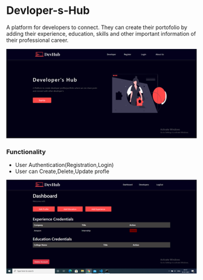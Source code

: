 # Devloper-s-Hub
A platform for developers to connect. They can create their portofolio by adding their experience, education, skills and other important information of their professional career.

![alt text](https://github.com/Jatin-sh13/Devloper-s-Hub/blob/master/Images/s2.PNG)
### Functionality
* User Authentication(Registration,Login)
* User can Create,Delete,Update profle


![alt text](https://github.com/Jatin-sh13/Devloper-s-Hub/blob/master/Images/s3.PNG)
